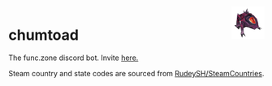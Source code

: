 <img align="right" src="assets/chumtoad_small.png">

# chumtoad

The func.zone discord bot. Invite [here.](https://discordapp.com/oauth2/authorize?client_id=636259214779613214&scope=bot&permissions=0)

Steam country and state codes are sourced from [RudeySH/SteamCountries](https://github.com/RudeySH/SteamCountries/).